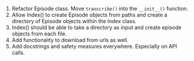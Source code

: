 1. Refactor Episode class. Move `transcribe()` into the `__init__()` function.
2. Allow Index() to create Episode objects from paths and create a directory of Episode objects within the Index class.
3. Index() should be able to take a directory as input and create episode objects from each file.
4. Add functionality to download from urls as well.
5. Add docstrings and safety measures everywhere. Especially on API calls.
